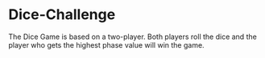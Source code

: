 # Dice-Challenge
The Dice Game is based on a two-player. Both players roll the dice and the player who gets the highest phase value will win the game.
